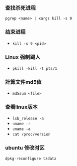 ### 查找杀死进程
```
pgrep <name> | xargs kill -s 9
```

### 结束进程
- `kill -s 9 <pid>`

### Linux 强制踢人
- `pkill -kill -t pts/1`

### 計算文件md5值
- `md5sum <file>`

### 查看linux版本
- `lsb_release -a`
- `uname -r`
- `uname -a`
- `cat /proc/version`

### ubuntu 修改时区
```
dpkg-reconfigure tzdata
```
